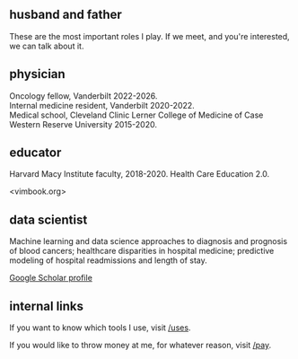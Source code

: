 ## husband and father

These are the most important roles I play.
If we meet, and you're interested, we can talk about it.


## physician

Oncology fellow, Vanderbilt 2022-2026.  
Internal medicine resident, Vanderbilt 2020-2022.  
Medical school, Cleveland Clinic Lerner College of Medicine
of Case Western Reserve University 2015-2020.


## educator

Harvard Macy Institute faculty, 2018-2020.
Health Care Education 2.0.

<vimbook.org>


## data scientist

Machine learning and data science approaches to
diagnosis and prognosis of blood cancers;
healthcare disparities in hospital medicine;
predictive modeling of hospital readmissions and length of stay.

[Google Scholar profile](https://scholar.google.com/citations?user=Ng5AgXAAAAAJ)


## internal links

If you want to know which tools I use, visit
[/uses](/uses).

If you would like to throw money at me, for whatever reason, visit
[/pay](/pay).
